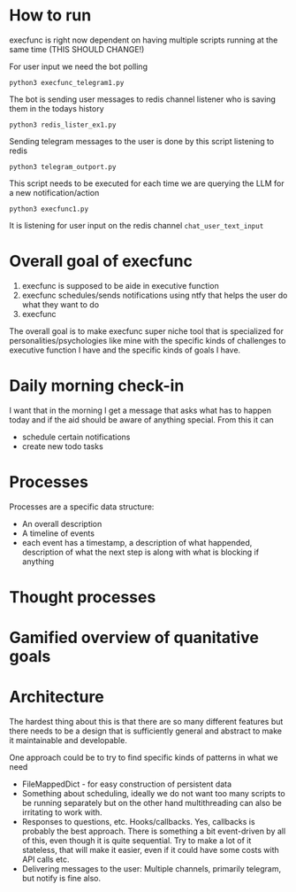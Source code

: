 # How to run
execfunc is right now dependent on having multiple scripts running at the same time (THIS SHOULD CHANGE!)

For user input we need the bot polling
```
python3 execfunc_telegram1.py
```

The bot is sending user messages to redis channel listener who is saving them in the todays history
```
python3 redis_lister_ex1.py
```

Sending telegram messages to the user is done by this script listening to redis
```
python3 telegram_outport.py
```

This script needs to be executed for each time we are querying the LLM for a new notification/action
```
python3 execfunc1.py
```

It is listening for user input on the redis channel `chat_user_text_input`

# Overall goal of execfunc
1. execfunc is supposed to be aide in executive function
2. execfunc schedules/sends notifications using ntfy that helps the user do what they want to do
3. execfunc 

The overall goal is to make execfunc super niche tool that is specialized for personalities/psychologies like mine with the specific kinds of challenges to executive function I have and the specific kinds of goals I have.

# Daily morning check-in
I want that in the morning I get a message that asks what has to happen today and if the aid should be aware of anything special.
From this it can
- schedule certain notifications
- create new todo tasks

# Processes
Processes are a specific data structure:
- An overall description
- A timeline of events
- each event has a timestamp, a description of what happended, description of what the next step is along with what is blocking if anything

# Thought processes

# Gamified overview of quanitative goals

# Architecture
The hardest thing about this is that there are so many different features but there needs to be a design that is sufficiently general and abstract to make it maintainable and developable.

One approach could be to try to find specific kinds of patterns in what we need

- FileMappedDict - for easy construction of persistent data
- Something about scheduling, ideally we do not want too many scripts to be running separately but on the other hand multithreading can also be irritating to work with.
- Responses to questions, etc. Hooks/callbacks. Yes, callbacks is probably the best approach. There is something a bit event-driven by all of this, even though it is quite sequential. Try to make a lot of it stateless, that will make it easier, even if it could have some costs with API calls etc.
- Delivering messages to the user: Multiple channels, primarily telegram, but notify is fine also.
